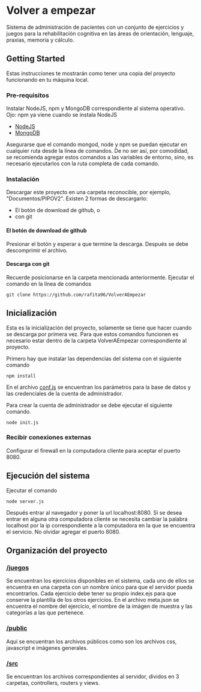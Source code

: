 # Volver a empezar

Sistema de administración de pacientes con un conjunto de ejercicios y juegos para la rehabilitación cognitiva en las áreas de orientación, lenguaje, praxias, memoria y cálculo.

## Getting Started

Estas instrucciones te mostrarán como tener una copia del proyecto funcionando en tu máquina local.

### Pre-requisitos

Instalar NodeJS, npm y MongoDB correspondiente al sistema operativo.
Ojo: npm ya viene cuando se instala NodeJS

- [NodeJS](https://nodejs.org/en/)
- [MongoDB](https://www.mongodb.com/)

Asegurarse que el comando mongod, node y npm se puedan ejecutar en cualquier ruta desde la línea de comandos. De no ser así, por comodidad, se recomienda agregar estos comandos a las variables de entorno, sino, es necesario ejecutarlos con la ruta completa de cada comando.

### Instalación

Descargar este proyecto en una carpeta reconocible, por ejemplo, "Documentos/PIPOV2".
Existen 2 formas de descargarlo:

- El botón de download de github, o
- con git

#### El botón de download de github

Presionar el botón y esperar a que termine la descarga. Después se debe descomprimir el archivo.

#### Descarga con git

Recuerde posicionarse en la carpeta mencionada anteriormente. Ejecutar el comando en la línea de comandos

```
git clone https://github.com/rafita96/VolverAEmpezar
```

## Inicialización
Esta es la inicialización del proyecto, solamente se tiene que hacer cuando se descarga por primera vez. 
Para que estos comandos funcionen es necesario estar dentro de la carpeta VolverAEmpezar correspondiente al proyecto.

Primero hay que instalar las dependencias del sistema con el siguiente comando
```
npm install
```

En el archivo [conf.js](/src/conf.js) se encuentran los parámetros para la base de datos y las credenciales de la cuenta de administrador.

Para crear la cuenta de administrador se debe ejecutar el siguiente comando.

```
node init.js
```

### Recibir conexiones externas
Configurar el firewall en la computadora cliente para aceptar el puerto 8080.

## Ejecución del sistema

Ejecutar el comando
```
node server.js
```

Después entrar al navegador y poner la url localhost:8080.
Si se desea entrar en alguna otra computadora cliente se necesita cambiar la palabra localhost por la ip correspondiente a la computadora en la que se encuentra el servicio. No olvidar agregar el puerto 8080.

## Organización del proyecto

### [/juegos](/juegos)

Se encuentran los ejercicios disponibles en el sistema, cada uno de ellos se encuentra en una carpeta con un nombre único para que el servidor pueda encontrarlos.
Cada ejercicio debe tener su propio index.ejs para que conserve la plantilla de los otros ejercicios.
En el archivo meta.json se encuentra el nombre del ejercicio, el nombre de la imágen de muestra y las categorías a las que pertenece.

### [/public](/public)

Aquí se encuentran los archivos públicos como son los archivos css, javascript e imágenes generales.

### [/src](/src)

Se encuentran los archivos correspondientes al servidor, dividos en 3 carpetas, controllers, routers y views.
